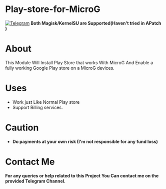 # Play-store-for-MicroG
[![Telegram](https://www.statuscake.com/kb/wp-content/uploads/2018/08/Telegram-logo.jpg)](https://t.me/microgply)
**Both Magisk/KernelSU are Supported(Haven't tried in APatch )**
# About
This Module Will Install Play Store that works With MicroG And Enable a fully working Google Play store on a MicroG devices.
# Uses
- Work just Like Normal Play store
- Support Billing services.
# Caution 
- **Do payments at your own risk (I'm not responsible for any fund loss)**
# Contact Me
**For any queries or help related to this Project You Can contact me on the provided Telegram Channel.**
